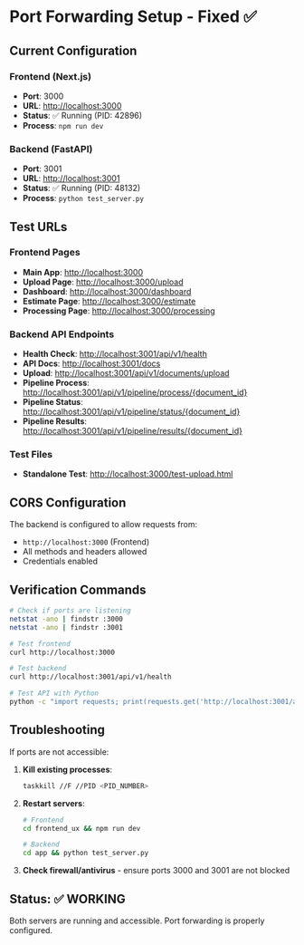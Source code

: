 # Port Forwarding Setup - Fixed ✅

## Current Configuration

### Frontend (Next.js)

- **Port**: 3000
- **URL**: <http://localhost:3000>
- **Status**: ✅ Running (PID: 42896)
- **Process**: `npm run dev`

### Backend (FastAPI)

- **Port**: 3001  
- **URL**: <http://localhost:3001>
- **Status**: ✅ Running (PID: 48132)
- **Process**: `python test_server.py`

## Test URLs

### Frontend Pages

- **Main App**: <http://localhost:3000>
- **Upload Page**: <http://localhost:3000/upload>
- **Dashboard**: <http://localhost:3000/dashboard>
- **Estimate Page**: <http://localhost:3000/estimate>
- **Processing Page**: <http://localhost:3000/processing>

### Backend API Endpoints

- **Health Check**: <http://localhost:3001/api/v1/health>
- **API Docs**: <http://localhost:3001/docs>
- **Upload**: <http://localhost:3001/api/v1/documents/upload>
- **Pipeline Process**: <http://localhost:3001/api/v1/pipeline/process/{document_id}>
- **Pipeline Status**: <http://localhost:3001/api/v1/pipeline/status/{document_id}>
- **Pipeline Results**: <http://localhost:3001/api/v1/pipeline/results/{document_id}>

### Test Files

- **Standalone Test**: <http://localhost:3000/test-upload.html>

## CORS Configuration

The backend is configured to allow requests from:

- `http://localhost:3000` (Frontend)
- All methods and headers allowed
- Credentials enabled

## Verification Commands

```bash
# Check if ports are listening
netstat -ano | findstr :3000
netstat -ano | findstr :3001

# Test frontend
curl http://localhost:3000

# Test backend
curl http://localhost:3001/api/v1/health

# Test API with Python
python -c "import requests; print(requests.get('http://localhost:3001/api/v1/health').json())"
```

## Troubleshooting

If ports are not accessible:

1. **Kill existing processes**:

   ```bash
   taskkill //F //PID <PID_NUMBER>
   ```

2. **Restart servers**:

   ```bash
   # Frontend
   cd frontend_ux && npm run dev
   
   # Backend  
   cd app && python test_server.py
   ```

3. **Check firewall/antivirus** - ensure ports 3000 and 3001 are not blocked

## Status: ✅ WORKING

Both servers are running and accessible. Port forwarding is properly configured.
